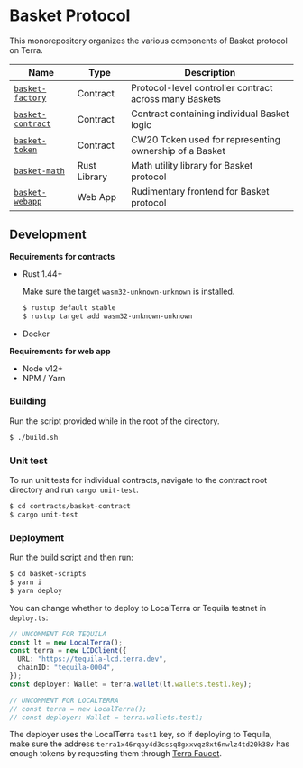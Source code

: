 # Basket Protocol

This monorepository organizes the various components of Basket protocol on Terra.

| Name                                            | Type         | Description                                            |
| ----------------------------------------------- | ------------ | ------------------------------------------------------ |
| [`basket-factory`](#)                           | Contract     | Protocol-level controller contract across many Baskets |
| [`basket-contract`](contracts/basket-contract/) | Contract     | Contract containing individual Basket logic            |
| [`basket-token`](contracts/basket-token/)       | Contract     | CW20 Token used for representing ownership of a Basket |
| [`basket-math`](libraries/basket-math/)         | Rust Library | Math utility library for Basket protocol               |
| [`basket-webapp`](basket-web-app/)              | Web App      | Rudimentary frontend for Basket protocol               |

## Development

**Requirements for contracts**

- Rust 1.44+

  Make sure the target `wasm32-unknown-unknown` is installed.

  ```bash
  $ rustup default stable
  $ rustup target add wasm32-unknown-unknown
  ```

- Docker

**Requirements for web app**

- Node v12+
- NPM / Yarn

### Building

Run the script provided while in the root of the directory.

```bash
$ ./build.sh
```

### Unit test

To run unit tests for individual contracts, navigate to the contract root directory and run `cargo unit-test`.

```bash
$ cd contracts/basket-contract
$ cargo unit-test
```

### Deployment

Run the build script and then run:

```bash
$ cd basket-scripts
$ yarn i
$ yarn deploy
```

You can change whether to deploy to LocalTerra or Tequila testnet in `deploy.ts`:

```ts
// UNCOMMENT FOR TEQUILA
const lt = new LocalTerra();
const terra = new LCDClient({
  URL: "https://tequila-lcd.terra.dev",
  chainID: "tequila-0004",
});
const deployer: Wallet = terra.wallet(lt.wallets.test1.key);

// UNCOMMENT FOR LOCALTERRA
// const terra = new LocalTerra();
// const deployer: Wallet = terra.wallets.test1;
```

The deployer uses the LocalTerra `test1` key, so if deploying to Tequila, make sure the address `terra1x46rqay4d3cssq8gxxvqz8xt6nwlz4td20k38v` has enough tokens by requesting them through [Terra Faucet](https://faucet.terra.money).
